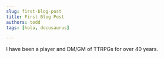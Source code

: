```yaml
---
slug: first-blog-post
title: First Blog Post
authors: todd
tags: [hola, docusaurus]

---
```

<!-- truncate -->

I have been a player and DM/GM of TTRPGs for over 40 years.
